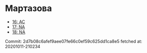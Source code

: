 # Мартазова
- [16: AC](16.md)
- [17: NA](17.md)
- [18: NA](18.md)

Commit: 2d7b08c6afef9aee07fe66c0ef59c625dd1ca8e5
 fetched at: 20201011-210234
